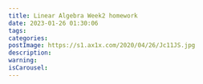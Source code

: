 ```yaml
---
title: Linear Algebra Week2 homework
date: 2023-01-26 01:30:06
tags:
categories:
postImage: https://s1.ax1x.com/2020/04/26/Jc11JS.jpg
description:
warning:
isCarousel:
---
```


